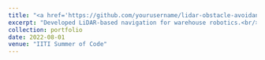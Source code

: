 ```yaml
---
title: "<a href='https://github.com/yourusername/lidar-obstacle-avoidance' target='_blank'><i class='fab fa-github'></i> LiDAR-Based Obstacle Avoidance</a>"
excerpt: "Developed LiDAR-based navigation for warehouse robotics.<br/><img src='/images/lidar-obstacle.png'>"
collection: portfolio
date: 2022-08-01
venue: "IITI Summer of Code"
---
```

